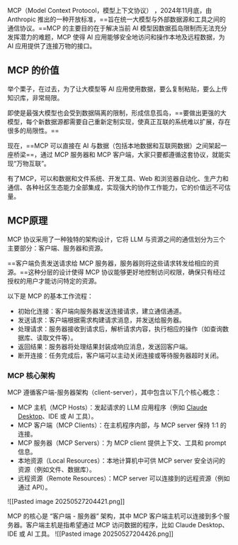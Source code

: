 MCP（Model Context Protocol，模型上下文协议） ，2024年11月底，由 Anthropic 推出的一种开放标准，==旨在统一大模型与外部数据源和工具之间的通信协议。==MCP 的主要目的在于解决当前 AI 模型因数据孤岛限制而无法充分发挥潜力的难题，MCP 使得 AI 应用能够安全地访问和操作本地及远程数据，为 AI 应用提供了连接万物的接口。

## **MCP 的价值**

举个栗子，在过去，为了让大模型等 AI 应用使用数据，要么复制粘贴，要么上传知识库，非常局限。

即使是最强大模型也会受到数据隔离的限制，形成信息孤岛，==要做出更强的大模型，每个新数据源都需要自己重新定制实现，使真正互联的系统难以扩展，存在很多的局限性。==

现在，==MCP 可以直接在 AI 与数据（包括本地数据和互联网数据）之间架起一座桥梁==，通过 MCP 服务器和 MCP 客户端，大家只要都遵循这套协议，就能实现“万物互联”。

有了MCP，可以和数据和文件系统、开发工具、Web 和浏览器自动化、生产力和通信、各种社区生态能力全部集成，实现强大的协作工作能力，它的价值远不可估量。

## MCP原理

MCP 协议采用了一种独特的架构设计，它将 LLM 与资源之间的通信划分为三个主要部分：客户端、服务器和资源。

==客户端负责发送请求给 MCP 服务器，服务器则将这些请求转发给相应的资源。==这种分层的设计使得 MCP 协议能够更好地控制访问权限，确保只有经过授权的用户才能访问特定的资源。

以下是 MCP 的基本工作流程：

- 初始化连接：客户端向服务器发送连接请求，建立通信通道。
- 发送请求：客户端根据需求构建请求消息，并发送给服务器。
- 处理请求：服务器接收到请求后，解析请求内容，执行相应的操作（如查询数据库、读取文件等）。
- 返回结果：服务器将处理结果封装成响应消息，发送回客户端。
- 断开连接：任务完成后，客户端可以主动关闭连接或等待服务器超时关闭。

### MCP 核心架构

MCP 遵循客户端-服务器架构（client-server），其中包含以下几个核心概念：

- MCP 主机（MCP Hosts）：发起请求的 LLM 应用程序（例如 [Claude Desktop](https://zhida.zhihu.com/search?content_id=254488153&content_type=Article&match_order=1&q=Claude+Desktop&zhida_source=entity)、IDE 或 AI 工具）。
- MCP 客户端（MCP Clients）：在主机程序内部，与 MCP server 保持 1:1 的连接。
- MCP 服务器（MCP Servers）：为 MCP client 提供上下文、工具和 prompt 信息。
- 本地资源（Local Resources）：本地计算机中可供 MCP server 安全访问的资源（例如文件、数据库）。
- 远程资源（Remote Resources）：MCP server 可以连接到的远程资源（例如通过 API）。

![[Pasted image 20250527204421.png]]

MCP 的核心是 “客户端 - 服务器” 架构，其中 MCP 客户端主机可以连接到多个服务器。客户端主机是指希望通过 MCP 访问数据的程序，比如 Claude Desktop、IDE 或 AI 工具。
![[Pasted image 20250527204426.png]]